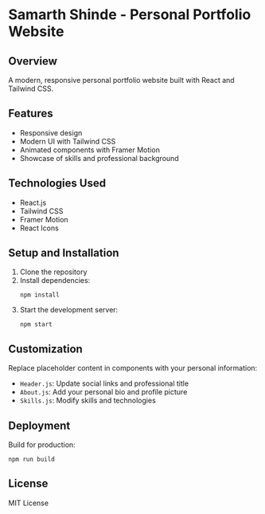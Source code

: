 # Samarth Shinde - Personal Portfolio Website

## Overview
A modern, responsive personal portfolio website built with React and Tailwind CSS.

## Features
- Responsive design
- Modern UI with Tailwind CSS
- Animated components with Framer Motion
- Showcase of skills and professional background

## Technologies Used
- React.js
- Tailwind CSS
- Framer Motion
- React Icons

## Setup and Installation
1. Clone the repository
2. Install dependencies:
   ```
   npm install
   ```
3. Start the development server:
   ```
   npm start
   ```

## Customization
Replace placeholder content in components with your personal information:
- `Header.js`: Update social links and professional title
- `About.js`: Add your personal bio and profile picture
- `Skills.js`: Modify skills and technologies

## Deployment
Build for production:
```
npm run build
```

## License
MIT License
